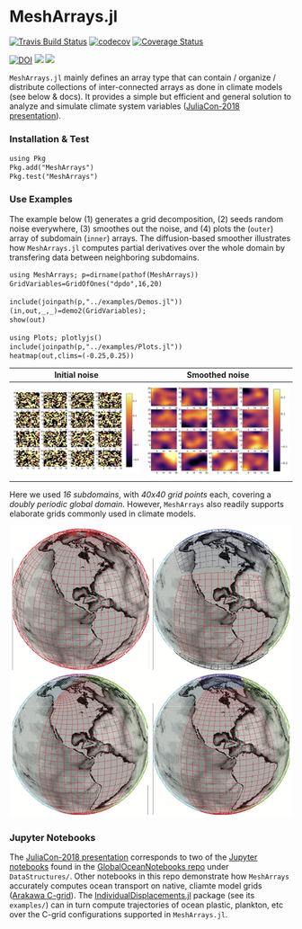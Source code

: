 # MeshArrays.jl


[![Travis Build Status](https://travis-ci.org/juliaclimate/MeshArrays.jl.svg?branch=master)](https://travis-ci.org/juliaclimate/MeshArrays.jl)
[![codecov](https://codecov.io/gh/juliaclimate/MeshArrays.jl/branch/master/graph/badge.svg)](https://codecov.io/gh/juliaclimate/MeshArrays.jl)
[![Coverage Status](https://coveralls.io/repos/github/juliaclimate/MeshArrays.jl/badge.svg?branch=master)](https://coveralls.io/github/juliaclimate/MeshArrays.jl?branch=master)

[![DOI](https://zenodo.org/badge/143987632.svg)](https://zenodo.org/badge/latestdoi/143987632)
[![](https://img.shields.io/badge/docs-stable-blue.svg)](https://juliaclimate.github.io/MeshArrays.jl/stable)
[![](https://img.shields.io/badge/docs-dev-blue.svg)](https://juliaclimate.github.io/MeshArrays.jl/dev)

`MeshArrays.jl` mainly defines an array type that can contain / organize / distribute collections of inter-connected arrays as done in climate models (see below & docs). It provides a simple but efficient and general solution to analyze and simulate climate system variables ([JuliaCon-2018 presentation](https://youtu.be/RDxAy_zSUvg)).

### Installation & Test

```
using Pkg
Pkg.add("MeshArrays")
Pkg.test("MeshArrays")
```

### Use Examples

The example below (1) generates a grid decomposition, (2) seeds random noise everywhere, (3) smoothes out the noise, and (4) plots the (`outer`) array of subdomain (`inner`) arrays. The diffusion-based smoother illustrates how `MeshArrays.jl` computes partial derivatives over the whole domain by transfering data between neighboring subdomains. 

```
using MeshArrays; p=dirname(pathof(MeshArrays))
GridVariables=GridOfOnes("dpdo",16,20)

include(joinpath(p,"../examples/Demos.jl"))
(in,out,_,_)=demo2(GridVariables);
show(out)

using Plots; plotlyjs()
include(joinpath(p,"../examples/Plots.jl"))
heatmap(out,clims=(-0.25,0.25))
```

Initial noise           |  Smoothed noise 
:------------------------------:|:---------------------------------:
![](docs/images/noise_raw_16tiles.png)  |  ![](docs/images/noise_smooth_16tiles.png)

Here we used _16 subdomains_, with _40x40 grid points_ each, covering a _doubly periodic global domain_. However, `MeshArrays` also readily supports elaborate grids commonly used in climate models.

![](docs/images/sphere_all.png)

### Jupyter Notebooks

The [JuliaCon-2018 presentation](https://youtu.be/RDxAy_zSUvg) corresponds to two of the [Jupyter notebooks](https://en.wikipedia.org/wiki/Project_Jupyter) found in the [GlobalOceanNotebooks repo](https://github.com/gaelforget/MeshArrayNotebooks.git) under `DataStructures/`. Other notebooks in this repo demonstrate how `MeshArrays` accurately computes ocean transport on native, cliamte model grids ([Arakawa C-grid](https://en.wikipedia.org/wiki/Arakawa_grids)). The [IndividualDisplacements.jl](https://github.com/gaelforget/IndividualDisplacements.jl) package (see its `examples/`) can in turn compute trajectories of ocean plastic, plankton, etc over the C-grid configurations supported in `MeshArrays.jl`.



